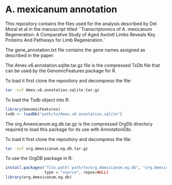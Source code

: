 # A. mexicanum annotation

This repository contains the files used for the analysis described by Del Moral et al in the manuscript titled ¨Transcriptomics of A. mexicanum Regeneration: A Comparative Study of Aged Axolotl Limbs Reveals Key Proteins And Pathways for Limb Regeneration.¨

The gene_annotation.txt file contains the gene names assigned as described in the paper.

The Amex.v6.annotation.sqlite.tar.gz file is the compressed TxDb file that can be used by the GenomicFeatures package for R.

To load it first clone the repository and decompress the file:
```bash
tar -xvf Amex.v6.annotation.sqlite.tar.gz
```
To load the Txdb object into R:

```R
library(GenomicFeatures)
txdb <- loadDb("path/to/Amex.v6.annotation.sqlite")
```
The org.Amexicanum.eg.db.tar.gz is the compressed OrgDb directory required to load this package for its use with AnnotationDbi.

To load it first clone the repository and decompress the file:
```bash
tar -xvf org.Amexicanum.eg.db.tar.gz
```
To use the OrgDB package in R:

```R
install.packages("file.path( path/to/org.Amexicanum.eg.db", "org.Amexicanum.eg.db"), 
                 type = "source", repos=NULL)
library(org.Amexicanum.eg.db)
```

